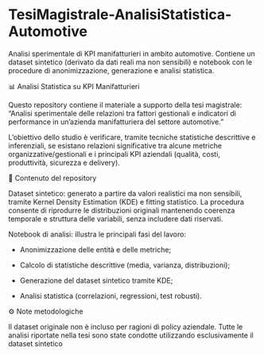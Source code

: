 # **TesiMagistrale-AnalisiStatistica-Automotive**

Analisi sperimentale di KPI manifatturieri in ambito automotive.
Contiene un dataset sintetico (derivato da dati reali ma non sensibili) e notebook con le procedure di anonimizzazione, generazione e analisi statistica.

📊 Analisi Statistica su KPI Manifatturieri

Questo repository contiene il materiale a supporto della tesi magistrale:
“Analisi sperimentale delle relazioni tra fattori gestionali e indicatori di performance in un’azienda manifatturiera del settore automotive.”

L’obiettivo dello studio è verificare, tramite tecniche statistiche descrittive e inferenziali, se esistano relazioni significative tra alcune metriche organizzative/gestionali e i principali KPI aziendali (qualità, costi, produttività, sicurezza e delivery).

📂 Contenuto del repository

Dataset sintetico: generato a partire da valori realistici ma non sensibili, tramite Kernel Density Estimation (KDE) e fitting statistico.
La procedura consente di riprodurre le distribuzioni originali mantenendo coerenza temporale e struttura delle variabili, senza includere dati riservati.

Notebook di analisi: illustra le principali fasi del lavoro:

- Anonimizzazione delle entità e delle metriche;

- Calcolo di statistiche descrittive (media, varianza, distribuzioni);

- Generazione del dataset sintetico tramite KDE;

- Analisi statistica (correlazioni, regressioni, test robusti).

⚙️ Note metodologiche

Il dataset originale non è incluso per ragioni di policy aziendale.
Tutte le analisi riportate nella tesi sono state condotte utilizzando esclusivamente il dataset sintetico
